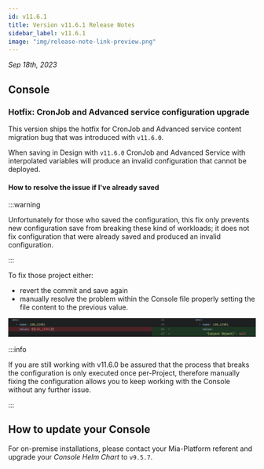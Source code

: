 ```yaml
---
id: v11.6.1
title: Version v11.6.1 Release Notes
sidebar_label: v11.6.1
image: "img/release-note-link-preview.png"
---
```


_Sep 18th, 2023_

## Console

### Hotfix: CronJob and Advanced service configuration upgrade

This version ships the hotfix for CronJob and Advanced service content migration bug that was introduced with `v11.6.0`.

When saving in Design with `v11.6.0` CronJob and Advanced Service with interpolated variables will produce an invalid configuration that cannot be deployed.

#### How to resolve the issue if I've already saved

:::warning

Unfortunately for those who saved the configuration, this fix only prevents new configuration save from breaking these kind of workloads; it does not fix configuration that were already saved and produced an invalid configuration.

:::

To fix those project either:

 - revert the commit and save again
 - manually resolve the problem within the Console file properly setting the file content to the previous value.

![Example of commit producing broken configuration](./img/v11.6.1/example-commit.png)

:::info

If you are still working with v11.6.0 be assured that the process that breaks the configuration is only executed once per-Project, therefore manually fixing the configuration allows you to keep working with the Console without any further issue.

:::

## How to update your Console

For on-premise installations, please contact your Mia-Platform referent and upgrade your _Console Helm Chart_ to `v9.5.7`.
